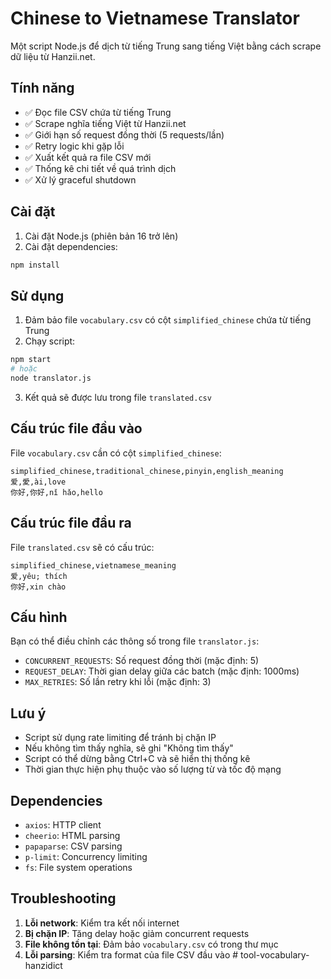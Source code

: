 # Chinese to Vietnamese Translator

Một script Node.js để dịch từ tiếng Trung sang tiếng Việt bằng cách scrape dữ liệu từ Hanzii.net.

## Tính năng

- ✅ Đọc file CSV chứa từ tiếng Trung
- ✅ Scrape nghĩa tiếng Việt từ Hanzii.net
- ✅ Giới hạn số request đồng thời (5 requests/lần)
- ✅ Retry logic khi gặp lỗi
- ✅ Xuất kết quả ra file CSV mới
- ✅ Thống kê chi tiết về quá trình dịch
- ✅ Xử lý graceful shutdown

## Cài đặt

1. Cài đặt Node.js (phiên bản 16 trở lên)
2. Cài đặt dependencies:

```bash
npm install
```

## Sử dụng

1. Đảm bảo file `vocabulary.csv` có cột `simplified_chinese` chứa từ tiếng Trung
2. Chạy script:

```bash
npm start
# hoặc
node translator.js
```

3. Kết quả sẽ được lưu trong file `translated.csv`

## Cấu trúc file đầu vào

File `vocabulary.csv` cần có cột `simplified_chinese`:

```csv
simplified_chinese,traditional_chinese,pinyin,english_meaning
爱,愛,ài,love
你好,你好,nǐ hǎo,hello
```

## Cấu trúc file đầu ra

File `translated.csv` sẽ có cấu trúc:

```csv
simplified_chinese,vietnamese_meaning
爱,yêu; thích
你好,xin chào
```

## Cấu hình

Bạn có thể điều chỉnh các thông số trong file `translator.js`:

- `CONCURRENT_REQUESTS`: Số request đồng thời (mặc định: 5)
- `REQUEST_DELAY`: Thời gian delay giữa các batch (mặc định: 1000ms)
- `MAX_RETRIES`: Số lần retry khi lỗi (mặc định: 3)

## Lưu ý

- Script sử dụng rate limiting để tránh bị chặn IP
- Nếu không tìm thấy nghĩa, sẽ ghi "Không tìm thấy"
- Script có thể dừng bằng Ctrl+C và sẽ hiển thị thống kê
- Thời gian thực hiện phụ thuộc vào số lượng từ và tốc độ mạng

## Dependencies

- `axios`: HTTP client
- `cheerio`: HTML parsing
- `papaparse`: CSV parsing
- `p-limit`: Concurrency limiting
- `fs`: File system operations

## Troubleshooting

1. **Lỗi network**: Kiểm tra kết nối internet
2. **Bị chặn IP**: Tăng delay hoặc giảm concurrent requests
3. **File không tồn tại**: Đảm bảo `vocabulary.csv` có trong thư mục
4. **Lỗi parsing**: Kiểm tra format của file CSV đầu vào
#   t o o l - v o c a b u l a r y - h a n z i d i c t  
 